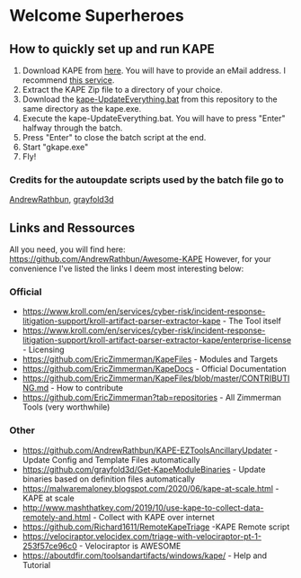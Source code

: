 # Welcome Superheroes

## How to quickly set up and run KAPE

1.  Download KAPE from [here](https://www.kroll.com/en/services/cyber-risk/incident-response-litigation-support/kroll-artifact-parser-extractor-kape). You will have to provide an eMail address. I recommend [this service](https://temp-mail.org/en/).
2.  Extract the KAPE Zip file to a directory of your choice.
3.  Download the [kape-UpdateEverything.bat](https://raw.githubusercontent.com/eichol/Hacktober_KAPE_2022/main/kape-UpdateEverything.bat) from this repository to the same directory as the kape.exe.
4.  Execute the kape-UpdateEverything.bat. You will have to press "Enter" halfway through the batch.
5.  Press "Enter" to close the batch script at the end.
6.  Start "gkape.exe"
7.  Fly!

### Credits for the autoupdate scripts used by the batch file go to

[AndrewRathbun](https://github.com/AndrewRathbun), [grayfold3d](https://github.com/grayfold3d)

## Links and Ressources

All you need, you will find here: https://github.com/AndrewRathbun/Awesome-KAPE
However, for your convenience I've listed the links I deem most interesting below:

### Official

- https://www.kroll.com/en/services/cyber-risk/incident-response-litigation-support/kroll-artifact-parser-extractor-kape \- The Tool itself
- https://www.kroll.com/en/services/cyber-risk/incident-response-litigation-support/kroll-artifact-parser-extractor-kape/enterprise-license \- Licensing
- https://github.com/EricZimmerman/KapeFiles \- Modules and Targets
- https://github.com/EricZimmerman/KapeDocs \- Official Documentation
- https://github.com/EricZimmerman/KapeFiles/blob/master/CONTRIBUTING.md \- How to contribute
- https://github.com/EricZimmerman?tab=repositories \- All Zimmerman Tools (very worthwhile)

### Other

- https://github.com/AndrewRathbun/KAPE-EZToolsAncillaryUpdater \- Update Config and Template Files automatically
- https://github.com/grayfold3d/Get-KapeModuleBinaries \- Update binaries based on definition files automatically
- https://malwaremaloney.blogspot.com/2020/06/kape-at-scale.html -KAPE at scale
- http://www.mashthatkey.com/2019/10/use-kape-to-collect-data-remotely-and.html \- Collect with KAPE over internet
- https://github.com/Richard1611/RemoteKapeTriage -KAPE Remote script
- https://velociraptor.velocidex.com/triage-with-velociraptor-pt-1-253f57ce96c0 \- Velociraptor is AWESOME
- https://aboutdfir.com/toolsandartifacts/windows/kape/ \- Help and Tutorial
